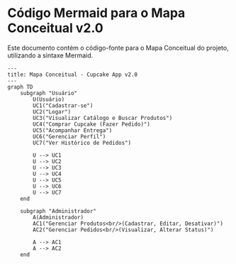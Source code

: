 # Código Mermaid para o Mapa Conceitual v2.0

Este documento contém o código-fonte para o Mapa Conceitual do projeto, utilizando a sintaxe Mermaid.

```mermaid
---
title: Mapa Conceitual - Cupcake App v2.0
---
graph TD
    subgraph "Usuário"
        U(Usuário)
        UC1("Cadastrar-se")
        UC2("Logar")
        UC3("Visualizar Catálogo e Buscar Produtos")
        UC4("Comprar Cupcake (Fazer Pedido)")
        UC5("Acompanhar Entrega")
        UC6("Gerenciar Perfil")
        UC7("Ver Histórico de Pedidos")

        U --> UC1
        U --> UC2
        U --> UC3
        U --> UC4
        U --> UC5
        U --> UC6
        U --> UC7
    end

    subgraph "Administrador"
        A(Administrador)
        AC1("Gerenciar Produtos<br/>(Cadastrar, Editar, Desativar)")
        AC2("Gerenciar Pedidos<br/>(Visualizar, Alterar Status)")

        A --> AC1
        A --> AC2
    end
```
